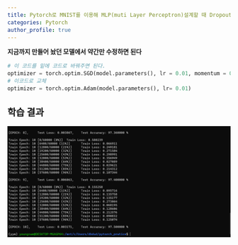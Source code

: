 ```yaml
---
title: Pytorch로 MNIST를 이용해 MLP(muti Layer Perceptron)설계할 때 Dropout + ReLU +Batch+ He Uniform Intialization Adam 적용해보기 
categories: Pytorch
author_profile: true
---
```




**지금까지 만들어 놨던 모델에서 약간만 수정하면 된다**


```python
# 이 코드를 밑에 코드로 바꿔주면 된다.
optimizer = torch.optim.SGD(model.parameters(), lr = 0.01, momentum = 0.5)
# 이코드로 교체 
optimizer = torch.optim.Adam(model.parameters(), lr= 0.01)
```


## 학습 결과

<img src = "/assets/images/admss.PNG">

